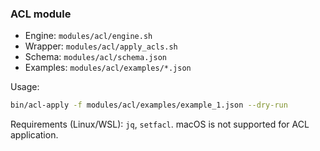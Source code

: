 ### ACL module

- Engine: `modules/acl/engine.sh`
- Wrapper: `modules/acl/apply_acls.sh`
- Schema: `modules/acl/schema.json`
- Examples: `modules/acl/examples/*.json`

Usage:

```bash
bin/acl-apply -f modules/acl/examples/example_1.json --dry-run
```

Requirements (Linux/WSL): `jq`, `setfacl`. macOS is not supported for ACL application.

